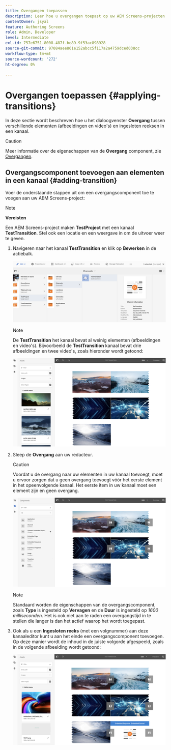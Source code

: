 ```yaml
---
title: Overgangen toepassen
description: Leer hoe u overgangen toepast op uw AEM Screens-projecten.
contentOwner: jsyal
feature: Authoring Screens
role: Admin, Developer
level: Intermediate
exl-id: 757e6751-8008-487f-be89-9f53ac898928
source-git-commit: 97084aee861e152abcc5f117a2a4759dced038cc
workflow-type: tm+mt
source-wordcount: '272'
ht-degree: 0%

---
```


# Overgangen toepassen {#applying-transitions}

In deze sectie wordt beschreven hoe u het dialoogvenster **Overgang** tussen verschillende elementen (afbeeldingen en video&#39;s) en ingesloten reeksen in een kanaal.

>[!CAUTION]
>
>Meer informatie over de eigenschappen van de **Overgang** component, zie [Overgangen](adding-components-to-a-channel.md#transition).

## Overgangscomponent toevoegen aan elementen in een kanaal {#adding-transition}

Voer de onderstaande stappen uit om een overgangscomponent toe te voegen aan uw AEM Screens-project:

>[!NOTE]
>
>**Vereisten**
>
>Een AEM Screens-project maken **TestProject** met een kanaal **TestTransition**. Stel ook een locatie en een weergave in om de uitvoer weer te geven.

1. Navigeren naar het kanaal **TestTransition** en klik op **Bewerken** in de actiebalk.

   ![image1](assets/transitions1.png)

   >[!NOTE]
   >
   >De **TestTransition** het kanaal bevat al weinig elementen (afbeeldingen en video&#39;s). Bijvoorbeeld de **TestTransition** kanaal bevat drie afbeeldingen en twee video&#39;s, zoals hieronder wordt getoond:

   ![image2](assets/transitions2.png)


1. Sleep de **Overgang** aan uw redacteur.

   >[!CAUTION]
   >
   >Voordat u de overgang naar uw elementen in uw kanaal toevoegt, moet u ervoor zorgen dat u geen overgang toevoegt vóór het eerste element in het opeenvolgende kanaal. Het eerste item in uw kanaal moet een element zijn en geen overgang.

   ![image3](assets/transitions3.png)

   >[!NOTE]
   >
   >Standaard worden de eigenschappen van de overgangscomponent, zoals **Type** is ingesteld op **Vervagen** en de **Duur** is ingesteld op *1600 milliseconden*. Het is ook niet aan te raden een overgangstijd in te stellen die langer is dan het actief waarop het wordt toegepast.

1. Ook als u een **Ingesloten reeks** (met een volgnummer) aan deze kanaaleditor kunt u aan het einde een overgangscomponent toevoegen. Op deze manier wordt de inhoud in de juiste volgorde afgespeeld, zoals in de volgende afbeelding wordt getoond:

   ![image3](assets/transitions5.png)
